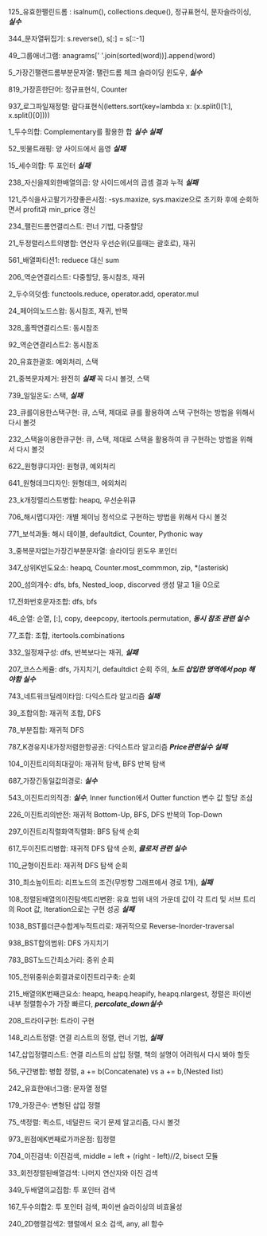 125_유효한팰린드롬 : isalnum(), collections.deque(), 정규표현식, 문자슬라이싱,  <b>*실수*</b>

344_문자열뒤집기: s.reverse(), s[:] = s[::-1]

49_그룹애너그램: anagrams[' '.join(sorted(word))].append(word)

5_가장긴팰랜드롬부분문자열: 팰린드롬 체크 슬라이딩 윈도우,  <b>*실수*</b>

819_가장흔한단어: 정규표현식, Counter

937_로그파일재정렬: 람다표현식(letters.sort(key=lambda x: (x.split()[1:], x.split()[0])))

1_두수의합: Complementary를 활용한 합 <b>*실수*</b> <b>*실패*</b>

52_빗물트래핑: 양 사이드에서 음영 <b>*실패*</b>

15_세수의합: 투 포인터 <b>*실패*</b>

238_자신을제외한배열의곱: 양 사이드에서의 곱셈 결과 누적 <b>*실패*</b>

121_주식을사고팔기가장좋은시점: -sys.maxize, sys.maxize으로 초기화 후에 순회하면서 profit과 min_price 갱신

234_팰린드롬연결리스트: 런너 기법, 다중할당

21_두정렬리스트의병합: 연산자 우선순위(모를때는 괄호로), 재귀

561_배열파티션1: reduece 대신 sum

206_역순연결리스트: 다중할당, 동시참조, 재귀

2_두수의덧셈: functools.reduce, operator.add, operator.mul

24_페어의노드스왑: 동시참조, 재귀, 반복

328_홀짝연결리스트: 동시참조

92_역순연결리스트2: 동시참조

20_유효한괄호: 예외처리, 스택

21_중복문자제거: 완전히 <b>*실패*</b> 꼭 다시 볼것, 스택

739_일일온도: 스택, <b>*실패*</b>

23_큐를이용한스택구현: 큐, 스택, 제대로 큐를 활용하여 스택 구현하는 방법을 위해서 다시 볼것

232_스택을이용한큐구현: 큐, 스택, 제대로 스택을 활용하여 큐 구현하는 방법을 위해서 다시 볼것

622_원형큐디자인: 원형큐, 예외처리

641_원형데크디자인: 원형데크, 에외처리

23_k개정렬리스트병합: heapq, 우선순위큐

706_해시맵디자인: 개별 체이닝 정석으로 구현하는 방법을 위해서 다시 볼것

771_보석과돌: 해시 테이블, defaultdict, Counter, Pythonic way

3_중복문자없는가장긴부분문자열: 슬라이딩 윈도우 포인터

347_상위K빈도요소: heapq, Counter.most_commmon, zip, *(asterisk)

200_섬의개수: dfs, bfs, Nested_loop, discorved 생성 말고 1을 0으로

17_전화번호문자조합: dfs, bfs

46_순열: 순열, \[:\], copy, deepcopy, itertools.permutation, <b>*동시 참조 관련 실수*</b>

77_조합: 조합, itertools.combinations

332_일정재구성: dfs, 반복보다는 재귀, <b>*실패*</b>

207_코스스케쥴: dfs, 가지치기, defaultdict 순회 주의, <b>*노드 삽입한 영역에서 pop 해야함 실수*</b>

743_네트워크딜레이타임: 다익스트라 알고리즘 <b>*실패*</b>

39_조합의합: 재귀적 조합, DFS

78_부분집합: 재귀적 DFS

787_K경유지내가장저렴한항공권: 다익스트라 알고리즘 <b>*Price관련실수*</b> <b>*실패*</b>

104_이진트리의최대깊이: 재귀적 탐색, BFS 반복 탐색

687_가장긴동일값의경로: <b>*실수*</b>

543_이진트리의직경: <b>*실수*</b>, Inner function에서 Outter function 변수 값 할당 조심

226_이진트리의반전: 재귀적 Bottom-Up, BFS, DFS 반복의 Top-Down

297_이진트리직렬화역직렬화: BFS 탐색 순회

617_두이진트리병합: 재귀적 DFS 탐색 순회, <b>*클로저 관련 실수*</b>

110_균형이진트리: 재귀적 DFS 탐색 순회

310_최소높이트리: 리프노드의 조건(무방향 그래프에서 경로 1개), <b>*실패*</b>

108_정렬된배열의이진탐색트리변환: 유효 범위 내의 가운데 값이 각 트리 및 서브 트리의 Root 값, Iteration으로는 구현 성공 <b>*실패*</b>

1038_BST를더큰수합계누적트리로: 재귀적으로 Reverse-Inorder-traversal

938_BST합의범위: DFS 가지치기

783_BST노드간최소거리: 중위 순회

105_전위중위순회결과로이진트리구축: 순회

215_배열의K번째큰요소: heapq, heapq.heapify, heapq.nlargest, 정렬은 파이썬 내부 정렬함수가 가장 빠르다, <b>*percolate_down실수*</b>

208_트라이구현: 트라이 구현

148_리스트정렬: 연결 리스트의 정렬, 런너 기법, <b>*실패*</b>

147_삽입정렬리스트: 연결 리스트의 삽입 정렬, 책의 설명이 어려워서 다시 봐야 할듯

56_구간병합: 병합 정렬, a += b(Concatenate) vs a += b,(Nested list)

242_유효한애너그램: 문자열 정렬

179_가장큰수: 변형된 삽입 정렬

75_색정렬: 퀵소트, 네덜란드 국기 문제 알고리즘, 다시 볼것

973_원점에K번째로가까운점: 힙정렬

704_이진검색: 이진검색, middle = left + (right - left)//2, bisect 모듈

33_회전정렬된배열검색: 나머지 연산자와 이진 검색

349_두배열의교집합: 투 포인터 검색

167_두수의합2: 투 포인터 검색, 파이썬 슬라이싱의 비효율성

240_2D행렬검색2: 행렬에서 요소 검색, any, all 함수
